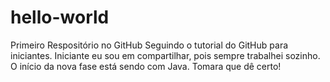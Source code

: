 # hello-world
Primeiro Respositório no GitHub
Seguindo o tutorial do GitHub para iniciantes.
Iniciante eu sou em compartilhar, pois sempre trabalhei sozinho.
O início da nova fase está sendo com Java. Tomara que dê certo!
